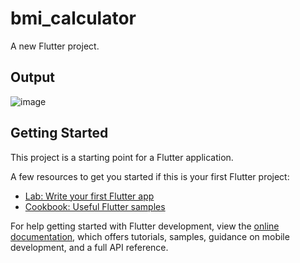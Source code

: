 # bmi_calculator

A new Flutter project.

## Output

![image](https://github.com/9979Gyu/bmi_calculator/assets/99544531/3dea6f68-03c6-4270-b713-657caf2b3603)


## Getting Started

This project is a starting point for a Flutter application.

A few resources to get you started if this is your first Flutter project:

- [Lab: Write your first Flutter app](https://docs.flutter.dev/get-started/codelab)
- [Cookbook: Useful Flutter samples](https://docs.flutter.dev/cookbook)

For help getting started with Flutter development, view the
[online documentation](https://docs.flutter.dev/), which offers tutorials,
samples, guidance on mobile development, and a full API reference.
